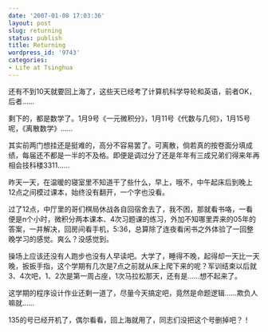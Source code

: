 ```yaml
---
date: '2007-01-08 17:03:36'
layout: post
slug: returning
status: publish
title: Returning
wordpress_id: '9743'
categories:
- Life at Tsinghua
---
```


还有不到10天就要回上海了，这些天已经考了计算机科学导轮和英语，前者OK，后者……

剩下的，都是数学了。1月9号《一元微积分》，1月11号《代数与几何》，1月15号呢，《离散数学》……

其实前两门想挂还是挺难的，高分不容易罢了。可离散，倘若真的按卷面分填成绩，每届还不都是一半的不及格。即便是调过分了还是年年有三成兄弟们得来年再相会技科楼3311……

昨天一天，在温暖的寝室里不知道干了些什么，早上，哦不，中午起床后到晚上12点之间模过课本，始终没有翻开，一个字也没看。

过了12点，中厅里的哥们棋局休战各自回宿舍去了，我不困，那就看书咯，一看便是n个小时，微积分两本课本、4次习题课的练习，外加不知哪里弄来的05年的答案，一并解决，回房间看手机，5:36，总算除了连夜看闲书之外体验了一回整晚学习的感觉。爽么？没感觉到。

操场上应该还没有人跑步也没有人早读吧。大学了，睡得不晚，起得却一天比一天晚，扳扳手指，这个学期有几次是7点之前就从床上爬下来的呢？军训结束以后就3、4次吧，1、2次是第一周占座，1次马拉松那天，还有是……想不起来了。


这学期的程序设计作业还剩一道了，尽量今天搞定吧，竟然是命题逻辑……欺负人嘛就……

135的号已经开机了，偶尔看看，回上海就用了，同志们没把这个号删掉吧？！
